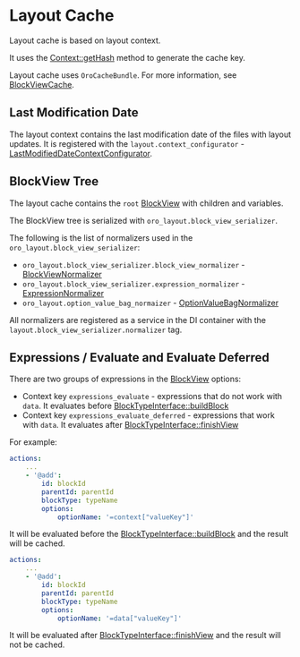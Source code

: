 <a id="layouts-layout-cache"></a>

# Layout Cache

Layout cache is based on layout context.

It uses the <a href="https://github.com/oroinc/platform/blob/5.1/src/Oro/Component/Layout/ContextInterface.php#L94" target="_blank">Context::getHash</a> method to generate the cache key.

Layout cache uses `OroCacheBundle`. For more information, see <a href="https://github.com/oroinc/platform/blob/5.1/src/Oro/Component/Layout/BlockViewCache.php" target="_blank">BlockViewCache</a>.

## Last Modification Date

The layout context contains the last modification date of the files with layout updates. It is registered with the `layout.context_configurator` - <a href="https://github.com/oroinc/platform/blob/5.1/src/Oro/Bundle/LayoutBundle/Layout/Extension/LastModifiedDateContextConfigurator.php" target="_blank">LastModifiedDateContextConfigurator</a>.

## BlockView Tree

The layout cache contains the `root` <a href="https://github.com/oroinc/platform/blob/5.1/src/Oro/Component/Layout/BlockView.php" target="_blank">BlockView</a> with children and variables.

The BlockView tree is serialized with `oro_layout.block_view_serializer`.

The following is the list of normalizers used in the `oro_layout.block_view_serializer`:

* `oro_layout.block_view_serializer.block_view_normalizer` - <a href="https://github.com/oroinc/platform/blob/5.1/src/Oro/Bundle/LayoutBundle/Layout/Serializer/BlockViewNormalizer.php" target="_blank">BlockViewNormalizer</a>
* `oro_layout.block_view_serializer.expression_normalizer` - <a href="https://github.com/oroinc/platform/blob/5.1/src/Oro/Bundle/LayoutBundle/Layout/Serializer/ExpressionNormalizer.php" target="_blank">ExpressionNormalizer</a>
* `oro_layout.option_value_bag_normaizer` - <a href="https://github.com/oroinc/platform/blob/5.1/src/Oro/Bundle/LayoutBundle/Layout/Serializer/OptionValueBagNormalizer.php" target="_blank">OptionValueBagNormalizer</a>

All normalizers are registered as a service in the DI container with the `layout.block_view_serializer.normalizer` tag.

## Expressions / Evaluate and Evaluate Deferred

There are two groups of expressions in the <a href="https://github.com/oroinc/platform/blob/5.1/src/Oro/Component/Layout/BlockView.php" target="_blank">BlockView</a> options:

* Context key `expressions_evaluate` - expressions that do not work with `data`. It evaluates before <a href="https://github.com/oroinc/platform/blob/5.1/src/Oro/Component/Layout/BlockTypeInterface.php#L19" target="_blank">BlockTypeInterface::buildBlock</a>
* Context key `expressions_evaluate_deferred` - expressions that work with `data`. It evaluates after <a href="https://github.com/oroinc/platform/blob/5.1/src/Oro/Component/Layout/BlockTypeInterface.php#L51" target="_blank">BlockTypeInterface::finishView</a>

For example:

```yaml
actions:
    ...
    - '@add':
        id: blockId
        parentId: parentId
        blockType: typeName
        options:
            optionName: '=context["valueKey"]'
```

It will be evaluated before the <a href="https://github.com/oroinc/platform/blob/5.1/src/Oro/Component/Layout/BlockTypeInterface.php#L19" target="_blank">BlockTypeInterface::buildBlock</a> and the result will be cached.

```yaml
actions:
    ...
    - '@add':
        id: blockId
        parentId: parentId
        blockType: typeName
        options:
            optionName: '=data["valueKey"]'
```

It will be evaluated after <a href="https://github.com/oroinc/platform/blob/5.1/src/Oro/Component/Layout/BlockTypeInterface.php#L51" target="_blank">BlockTypeInterface::finishView</a> and the result will not be cached.

<!-- Frontend -->
